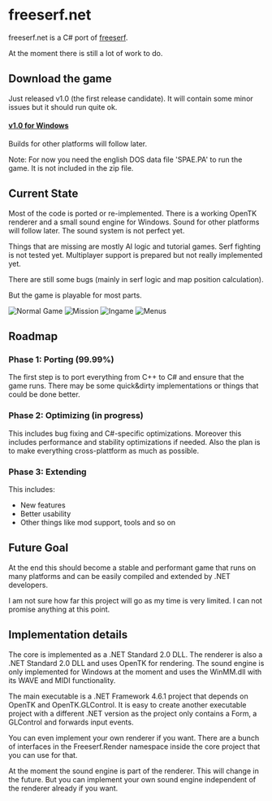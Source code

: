 # freeserf.net
freeserf.net is a C# port of [freeserf](https://github.com/freeserf/freeserf).

At the moment there is still a lot of work to do.


## Download the game

Just released v1.0 (the first release candidate). It will contain some minor issues but it should run quite ok.

#### [v1.0 for Windows](https://github.com/Pyrdacor/freeserf.net/raw/master/builds/Windows/Build%20v1.0.zip)

Builds for other platforms will follow later.

Note: For now you need the english DOS data file 'SPAE.PA' to run the game. It is not included in the zip file.


## Current State

Most of the code is ported or re-implemented. There is a working OpenTK renderer and a small sound engine for Windows. Sound for other platforms will follow later. The sound system is not perfect yet.

Things that are missing are mostly AI logic and tutorial games. Serf fighting is not tested yet.
Multiplayer support is prepared but not really implemented yet.

There are still some bugs (mainly in serf logic and map position calculation).

But the game is playable for most parts.

![Normal Game](https://github.com/Pyrdacor/freeserf.net/raw/master/images/Settlers_1.png "Start a normal game")
![Mission](https://github.com/Pyrdacor/freeserf.net/raw/master/images/Settlers_2.png "Start a mission")
![Ingame](https://github.com/Pyrdacor/freeserf.net/raw/master/images/Settlers_3.png "Build your settlement")
![Menus](https://github.com/Pyrdacor/freeserf.net/raw/master/images/Settlers_4.png "Change settings")


## Roadmap

### Phase 1: Porting (99.99%)

The first step is to port everything from C++ to C# and ensure that the game runs.
There may be some quick&dirty implementations or things that could be done better.

### Phase 2: Optimizing (in progress)

This includes bug fixing and C#-specific optimizations.
Moreover this includes performance and stability optimizations if needed.
Also the plan is to make everything cross-plattform as much as possible.

### Phase 3: Extending

This includes:

- New features
- Better usability
- Other things like mod support, tools and so on


## Future Goal

At the end this should become a stable and performant game that runs on many platforms and can be easily compiled and extended by .NET developers.

I am not sure how far this project will go as my time is very limited. I can not promise anything at this point.


## Implementation details

The core is implemented as a .NET Standard 2.0 DLL. The renderer is also a .NET Standard 2.0 DLL and uses OpenTK for rendering. The sound engine is only implemented for Windows at the moment and uses the WinMM.dll with its WAVE and MIDI functionality.

The main executable is a .NET Framework 4.6.1 project that depends on OpenTK and OpenTK.GLControl. It is easy to create another executable project with a different .NET version as the project only contains a Form, a GLControl and forwards input events.

You can even implement your own renderer if you want. There are a bunch of interfaces in the Freeserf.Render namespace inside the core project that you can use for that.

At the moment the sound engine is part of the renderer. This will change in the future. But you can implement your own sound engine independent of the renderer already if you want.
